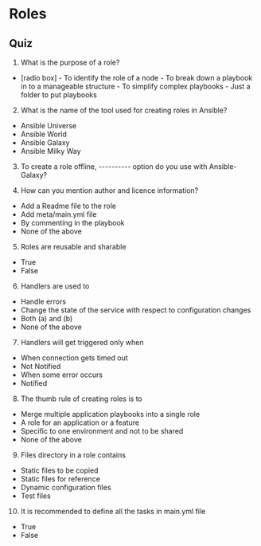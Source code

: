 # Roles
## Quiz
1. What is the purpose of a role?

  *  [radio box]
    - To identify the role of a node
    - To break down a playbook in to a manageable structure
    - To simplify complex playbooks
    - Just a folder to put playbooks

2. What is the name of the tool used for creating roles in Ansible?

  * Ansible Universe
  * Ansible World
  * Ansible Galaxy
  * Ansible Milky Way

3. To create a role offline, ---------- option do you use with Ansible-Galaxy?

4. How can you mention author and licence information?

  * Add a Readme file to the role
  * Add meta/main.yml file
  * By commenting in the playbook
  * None of the above

5. Roles are reusable and sharable

  * True
  * False

6. Handlers are used to

  * Handle errors
  * Change the state of the service with respect to configuration changes
  * Both (a) and (b)
  * None of the above

7. Handlers will get triggered only when

  * When connection gets timed out
  * Not Notified
  * When some error occurs
  * Notified

8. The thumb rule of creating roles is to

  * Merge multiple application playbooks into a single role
  * A role for an application or a feature
  * Specific to one environment and not to be shared
  * None of the above

9. Files directory in a role contains

  * Static files to be copied
  * Static files for reference
  * Dynamic configuration files
  * Test files

10. It is recommended to define all the tasks in main.yml file

  * True
  * False
